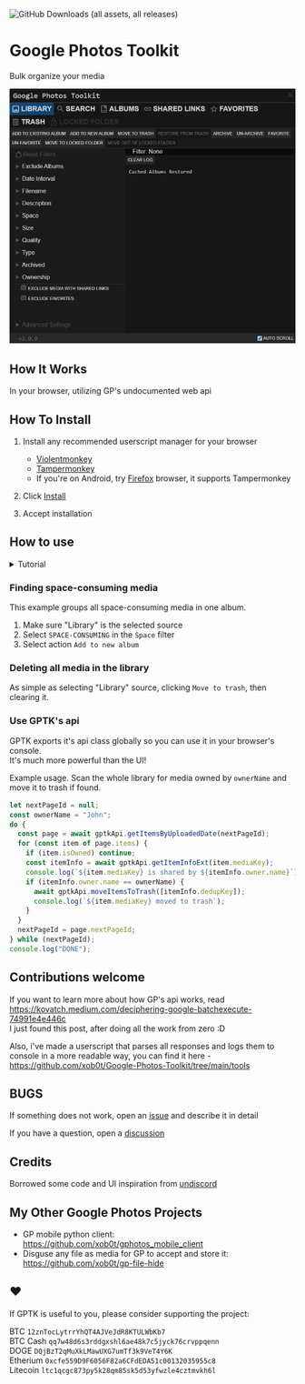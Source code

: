 ![GitHub Downloads (all assets, all releases)](https://img.shields.io/github/downloads/xob0t/Google-Photos-Toolkit/total)

# Google Photos Toolkit

Bulk organize your media

![demo](media/demo.png)

## How It Works

In your browser, utilizing GP's undocumented web api

## How To Install

1. Install any recommended userscript manager for your browser

   - [Violentmonkey](https://violentmonkey.github.io/)
   - [Tampermonkey](https://www.tampermonkey.net/)
   - If you're on Android, try [Firefox](https://www.mozilla.org/firefox/browsers/mobile/android/) browser, it supports Tampermonkey

2. Click [Install](https://github.com/xob0t/Google-Photos-Toolkit/releases/latest/download/google_photos_toolkit.user.js)
3. Accept installation

## How to use

<details>
  <summary>Tutorial</summary>

1. Go to [photos.google.com](https://photos.google.com/) and click the GPTK icon in the top bar to open it

   ![demo](media/tutorial/step0.png)

2. Select a source from which to read from:

   ![demo](media/tutorial/step1.png)

3. Use Filters to filter found items with:

   ![demo](media/tutorial/step2.png)

4. Select an action to apply to found items:

   ![demo](media/tutorial/step3.png)

</details>

### Finding space-consuming media

This example groups all space-consuming media in one album.

1. Make sure "Library" is the selected source
2. Select `SPACE-CONSUMING` in the `Space` filter
3. Select action `Add to new album`

### Deleting all media in the library

As simple as selecting "Library" source, clicking `Move to trash`, then clearing it.

### Use GPTK's api

GPTK exports it's api class globally so you can use it in your browser's console.  
It's much more powerful than the UI!

Example usage.
Scan the whole library for media owned by `ownerName` and move it to trash if found.

```js
let nextPageId = null;
const ownerName = "John";
do {
  const page = await gptkApi.getItemsByUploadedDate(nextPageId);
  for (const item of page.items) {
    if (item.isOwned) continue;
    const itemInfo = await gptkApi.getItemInfoExt(item.mediaKey);
    console.log(`${item.mediaKey} is shared by ${itemInfo.owner.name}`);
    if (itemInfo.owner.name == ownerName) {
      await gptkApi.moveItemsToTrash([itemInfo.dedupKey]);
      console.log(`${item.mediaKey} moved to trash`);
    }
  }
  nextPageId = page.nextPageId;
} while (nextPageId);
console.log("DONE");
```

## Contributions welcome

If you want to learn more about how GP's api works, read https://kovatch.medium.com/deciphering-google-batchexecute-74991e4e446c  
I just found this post, after doing all the work from zero :D

Also, i've made a userscript that parses all responses and logs them to console in a more readable way, you can find it here - https://github.com/xob0t/Google-Photos-Toolkit/tree/main/tools

## BUGS

If something does not work, open an [issue](https://github.com/xob0t/Google-Photos-Toolkit/issues) and describe it in detail

If you have a question, open a [discussion](https://github.com/xob0t/Google-Photos-Toolkit/discussions)

## Credits

Borrowed some code and UI inspiration from [undiscord](https://github.com/victornpb/undiscord)

## My Other Google Photos Projects

- GP mobile python client: https://github.com/xob0t/gphotos_mobile_client
- Disguse any file as media for GP to accept and store it: https://github.com/xob0t/gp-file-hide

## ♥

If GPTK is useful to you, please consider supporting the project:

BTC `12znTocLytrrYhQT4AJVeJdR8KTULWbKb7`  
BTC Cash `qq7w48d6s3rddgxshl6ae48k7c5jyck76crvppqenn`  
DOGE `DQjBzT2qMuXkLMawUXG7umTf3k9VeT4Y6K`  
Etherium `0xcfe559D9F6056F82a6CFdEDA51c00132035955c8`  
Litecoin `ltc1qcgc873py5k28qm85sk5d53yfwzle4cztmvkh6l`
